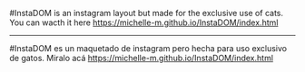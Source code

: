 #InstaDOM is an instagram layout but made for the exclusive use of cats.
You can wacth it here https://michelle-m.github.io/InstaDOM/index.html

-----------------------------------------------------------------------------

#InstaDOM es un maquetado de instagram pero hecha para uso exclusivo de gatos.
Miralo acá https://michelle-m.github.io/InstaDOM/index.html
